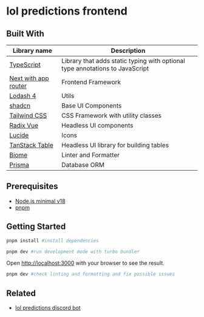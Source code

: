 # lol predictions frontend

## Built With

| Library name                                                                            | Description                                                                  |
| --------------------------------------------------------------------------------------- | ---------------------------------------------------------------------------- |
| [TypeScript](https://www.typescriptlang.org/docs/handbook/typescript-in-5-minutes.html) | Library that adds static typing with optional type annotations to JavaScript |
| [Next with app router](https://nextjs.org/docs)                                         | Frontend Framework                                                           |
| [Lodash 4](https://lodash.com/docs/4.17.15)                                             | Utils                                                                        |
| [shadcn](https://www.shadcn.com/docs/introduction.html)                                 | Base UI Components                                                           |
| [Tailwind CSS](https://tailwindcss.com/docs/configuration)                              | CSS Framework with utility classes                                           |
| [Radix Vue](https://www.radix-vue.com/overview/introduction.html)                       | Headless UI components                                                       |
| [Lucide](https://lucide.dev/icons/)                                                     | Icons                                                                        |
| [TanStack Table](https://tanstack.com/table/v8/docs/guide/introduction)                 | Headless UI library for building tables                                      |
| [Biome](https://biomejs.dev/guides/getting-started/)                                    | Linter and Formatter                                                         |
| [Prisma](https://www.prisma.io/client)                                                  | Database ORM                                                                 |

## Prerequisites

- [Node.js minimal v18](https://nodejs.org/en)
- [pnpm](https://pnpm.io/installation)

## Getting Started

```bash
pnpm install #install dependencies
```

```bash
pnpm dev #run development mode with turbo bundler
```

Open [http://localhost:3000](http://localhost:3000) with your browser to see the result.

```bash
pnpm dev #check linting and formatting and fix possible issues
```

## Related

- [lol predictions discord bot](https://github.com/lewe-maszynki/lol-predictions-discord-bot)
